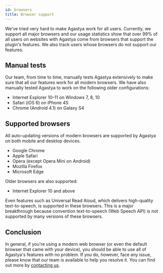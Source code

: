 ```yaml
---
id: browsers
title: Browser support
---
```


We've tried very hard to make Agastya work for all users. Currently, we support all major browsers and our usage statistics show that over 99% of all users on websites with Agastya come from browsers that support the plugin's features. We also track users whose browsers do not support our features.

## Manual tests

Our team, from time to time, manually tests Agastya extensively to make sure that all our features work for all modern browsers. We have also manually tested Agastya to work on the following older configurations:

- Internet Explorer 10–11 on Windows 7, 8, 10
- Safari (iOS 6) on iPhone 4S
- Chrome (Android 4.1) on Galaxy S4

## Supported browsers

All auto-updating versions of modern browsers are supported by Agastya on both mobile and desktop devices.

- Google Chrome
- Apple Safari
- Opera (except Opera Mini on Android)
- Mozilla Firefox
- Microsoft Edge

Older browsers are also supported:

- Internet Explorer 10 and above

Even features such as Universal Read Aloud, which delivers high-quality text-to-speech, is supported in these browsers. This is a major breakthrough because convention text-to-speech (Web Speech API) is not supported by many versions of these browsers.

## Conclusion

In general, if you're using a modern web browser (or even the default browser that came with your device), you should be able to use all of Agastya's features with no problem. If you do, however, face any issue, please know that our team is available to help you resolve it. You can find out more by [contacting us](https://oswaldlabs.com/contact).